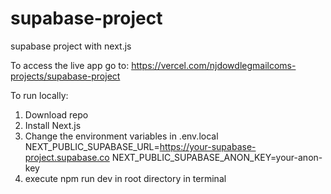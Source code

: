 # supabase-project
supabase project with next.js

To access the live app go to:
https://vercel.com/njdowdlegmailcoms-projects/supabase-project

To run locally:
1. Download repo
2. Install Next.js
4. Change the environment variables in .env.local
  NEXT_PUBLIC_SUPABASE_URL=https://your-supabase-project.supabase.co
  NEXT_PUBLIC_SUPABASE_ANON_KEY=your-anon-key
5. execute npm run dev in root directory in terminal

